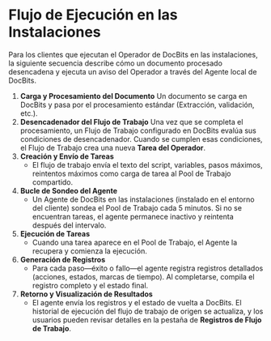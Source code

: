 # Flujo de Ejecución en las Instalaciones

Para los clientes que ejecutan el Operador de DocBits en las instalaciones, la siguiente secuencia describe cómo un documento procesado desencadena y ejecuta un aviso del Operador a través del Agente local de DocBits.

1. **Carga y Procesamiento del Documento** Un documento se carga en DocBits y pasa por el procesamiento estándar (Extracción, validación, etc.).
2. **Desencadenador del Flujo de Trabajo** Una vez que se completa el procesamiento, un Flujo de Trabajo configurado en DocBits evalúa sus condiciones de desencadenador. Cuando se cumplen esas condiciones, el Flujo de Trabajo crea una nueva **Tarea del Operador**.
3. **Creación y Envío de Tareas**
   * El flujo de trabajo envía el texto del script, variables, pasos máximos, reintentos máximos como carga de tarea al Pool de Trabajo compartido.
4. **Bucle de Sondeo del Agente**
   * Un Agente de DocBits en las instalaciones (instalado en el entorno del cliente) sondea el Pool de Trabajo cada 5 minutos. Si no se encuentran tareas, el agente permanece inactivo y reintenta después del intervalo.
5. **Ejecución de Tareas**
   * Cuando una tarea aparece en el Pool de Trabajo, el Agente la recupera y comienza la ejecución.
6. **Generación de Registros**
   * Para cada paso—éxito o fallo—el agente registra registros detallados (acciones, estados, marcas de tiempo). Al completarse, compila el registro completo y el estado final.
7. **Retorno y Visualización de Resultados**
   * El agente envía los registros y el estado de vuelta a DocBits. El historial de ejecución del flujo de trabajo de origen se actualiza, y los usuarios pueden revisar detalles en la pestaña de **Registros de Flujo de Trabajo**.
